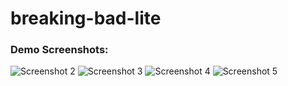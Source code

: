 # breaking-bad-lite
### Demo Screenshots:
![Screenshot 2](preview/118315581_10223436772097684_772543434315026950_o.PNG)
![Screenshot 3](preview/118242294_10223436772457693_5276199211912480671_o.PNG)
![Screenshot 4](preview/118472417_10223436772857703_240004400121541802_o.PNG)
![Screenshot 5](preview/118269746_10223436773097709_3071547768266255787_o.PNG)
